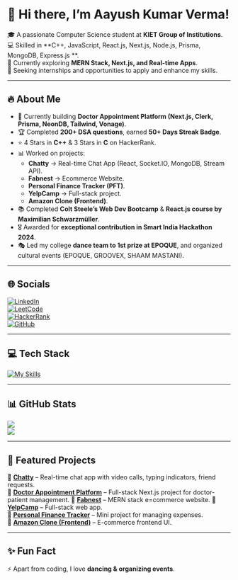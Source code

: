 # 👋 Hi there, I’m Aayush Kumar Verma!  

🎓 A passionate Computer Science student at **KIET Group of Institutions**.  
💻 Skilled in **C++, JavaScript, React.js, Next.js, Node.js, Prisma, MongoDB, Express.js **.  
🚀 Currently exploring **MERN Stack, Next.js, and Real-time Apps**.  
📌 Seeking internships and opportunities to apply and enhance my skills.  

---

## 🔥 About Me  
- 🌱 Currently building **Doctor Appointment Platform (Next.js, Clerk, Prisma, NeonDB, Tailwind, Vonage)**.  
- 🏆 Completed **200+ DSA questions**, earned **50+ Days Streak Badge**.  
- ⭐ 4 Stars in **C++** & 3 Stars in **C** on HackerRank.  
- 📊 Worked on projects:  
  - **Chatty** → Real-time Chat App (React, Socket.IO, MongoDB, Stream API).
  - **Fabnest** → Ecommerce Website.  
  - **Personal Finance Tracker (PFT)**.  
  - **YelpCamp** → Full-stack project.  
  - **Amazon Clone (Frontend)**.  
- 📚 Completed **Colt Steele’s Web Dev Bootcamp** & **React.js course by Maximilian Schwarzmüller**.  
- 🎖️ Awarded for **exceptional contribution in Smart India Hackathon 2024**.  
- 🎭 Led my college **dance team to 1st prize at EPOQUE**, and organized cultural events (EPOQUE, GROOVEX, SHAAM MASTANI).  

---

## 🌐 Socials  
[![LinkedIn](https://img.shields.io/badge/LinkedIn-%230077B5.svg?logo=linkedin&logoColor=white)](https://www.linkedin.com/in/aayush-kumar-verma-0b1997267/)  
[![LeetCode](https://img.shields.io/badge/LeetCode-FFA116?logo=LeetCode&logoColor=white)](https://leetcode.com/u/codewithayush/)  
[![HackerRank](https://img.shields.io/badge/HackerRank-2EC866?logo=HackerRank&logoColor=white)](https://www.hackerrank.com/profile/codewithayush)  
[![GitHub](https://img.shields.io/badge/GitHub-100000?logo=github&logoColor=white)](https://github.com/codewithayush7)  

---

## 💻 Tech Stack  

[![My Skills](https://skillicons.dev/icons?i=cpp,python,js,react,nextjs,nodejs,express,mongodb,postgresql,mysql,tailwind,bootstrap,html,css,git,github,vscode,ejs,redux,zustand,postman,vite,vercel,render)](https://skillicons.dev)

---

## 📊 GitHub Stats  
![](https://github-readme-stats.vercel.app/api?username=codewithayush7&show_icons=true&theme=radical)  
![](https://github-readme-streak-stats.herokuapp.com/?user=codewithayush7&theme=radical)  

---

## 🚀 Featured Projects  

🔹 [**Chatty**](https://github.com/codewithayush7/chatty) – Real-time chat app with video calls, typing indicators, friend requests.  
🔹 [**Doctor Appointment Platform**](#) – Full-stack Next.js project for doctor-patient management.
🔹 [**Fabnest**](#) – MERN stack e=commerce website.
🔹 [**YelpCamp**](#) – Full-stack web app.  
🔹 [**Personal Finance Tracker**](#) – Mini project for managing expenses.  
🔹 [**Amazon Clone (Frontend)**](#) – E-commerce frontend UI.  

---

## ✨ Fun Fact  
⚡ Apart from coding, I love **dancing & organizing events**.  

